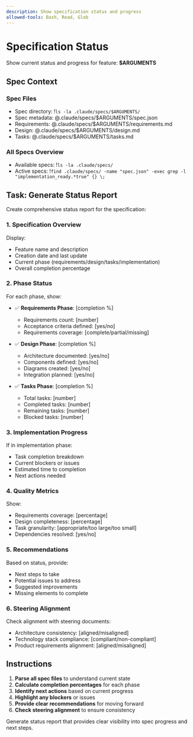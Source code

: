 ```yaml
---
description: Show specification status and progress
allowed-tools: Bash, Read, Glob
---
```


# Specification Status

Show current status and progress for feature: **$ARGUMENTS**

## Spec Context

### Spec Files
- Spec directory: !`ls -la .claude/specs/$ARGUMENTS/`
- Spec metadata: @.claude/specs/$ARGUMENTS/spec.json
- Requirements: @.claude/specs/$ARGUMENTS/requirements.md
- Design: @.claude/specs/$ARGUMENTS/design.md
- Tasks: @.claude/specs/$ARGUMENTS/tasks.md

### All Specs Overview
- Available specs: !`ls -la .claude/specs/`
- Active specs: !`find .claude/specs/ -name "spec.json" -exec grep -l "implementation_ready.*true" {} \;`

## Task: Generate Status Report

Create comprehensive status report for the specification:

### 1. Specification Overview
Display:
- Feature name and description
- Creation date and last update
- Current phase (requirements/design/tasks/implementation)
- Overall completion percentage

### 2. Phase Status
For each phase, show:
- ✅ **Requirements Phase**: [completion %]
  - Requirements count: [number]
  - Acceptance criteria defined: [yes/no]
  - Requirements coverage: [complete/partial/missing]

- ✅ **Design Phase**: [completion %]
  - Architecture documented: [yes/no]
  - Components defined: [yes/no]
  - Diagrams created: [yes/no]
  - Integration planned: [yes/no]

- ✅ **Tasks Phase**: [completion %]
  - Total tasks: [number]
  - Completed tasks: [number]
  - Remaining tasks: [number]
  - Blocked tasks: [number]

### 3. Implementation Progress
If in implementation phase:
- Task completion breakdown
- Current blockers or issues
- Estimated time to completion
- Next actions needed

### 4. Quality Metrics
Show:
- Requirements coverage: [percentage]
- Design completeness: [percentage]
- Task granularity: [appropriate/too large/too small]
- Dependencies resolved: [yes/no]

### 5. Recommendations
Based on status, provide:
- Next steps to take
- Potential issues to address
- Suggested improvements
- Missing elements to complete

### 6. Steering Alignment
Check alignment with steering documents:
- Architecture consistency: [aligned/misaligned]
- Technology stack compliance: [compliant/non-compliant]
- Product requirements alignment: [aligned/misaligned]

## Instructions

1. **Parse all spec files** to understand current state
2. **Calculate completion percentages** for each phase
3. **Identify next actions** based on current progress
4. **Highlight any blockers** or issues
5. **Provide clear recommendations** for moving forward
6. **Check steering alignment** to ensure consistency

Generate status report that provides clear visibility into spec progress and next steps.